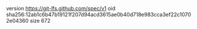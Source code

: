 version https://git-lfs.github.com/spec/v1
oid sha256:12ab1c6b47b19121f207d94acd3615ae0b40d718e983cca3ef22c10702e04360
size 672
